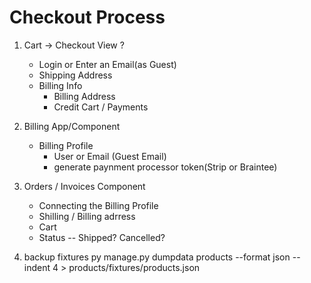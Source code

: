 # Checkout Process

1. Cart -> Checkout View
    ?
    - Login or Enter an Email(as Guest)
    - Shipping Address
    - Billing Info
        - Billing Address
        - Credit Cart / Payments

2. Billing App/Component
    - Billing Profile
        - User or Email (Guest Email)
        - generate paynment processor token(Strip or Braintee)

3. Orders / Invoices Component
    - Connecting the Billing Profile
    - Shilling / Billing adrress
    - Cart
    - Status -- Shipped? Cancelled?

4. backup fixtures
py manage.py dumpdata products --format json --indent 4 > products/fixtures/products.json